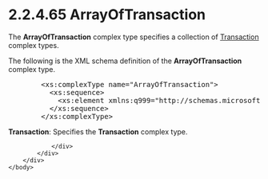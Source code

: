 <html dir="LTR" xmlns:mshelp="http://msdn.microsoft.com/mshelp" xmlns:ddue="http://ddue.schemas.microsoft.com/authoring/2003/5" xmlns:xlink="http://www.w3.org/1999/xlink" xmlns:tool="http://www.microsoft.com/tooltip">
    <head>
        <meta http-equiv="Content-Type" content="text/html; CHARSET=utf-8"></meta>
        <meta name="save" content="history"></meta>
        <title>2.2.4.65 ArrayOfTransaction</title>
        <xml>
            <mshelp:toctitle title="2.2.4.65 ArrayOfTransaction"></mshelp:toctitle>
            <mshelp:rltitle title="[MS-SSMDSWS-15]: ArrayOfTransaction"></mshelp:rltitle>
            <mshelp:keyword index="A" term="9bedb660-b5e6-4da5-a80e-3a945bffed79"></mshelp:keyword>
            <mshelp:attr name="DCSext.ContentType" value="open specification"></mshelp:attr>
            <mshelp:attr name="AssetID" value="9bedb660-b5e6-4da5-a80e-3a945bffed79"></mshelp:attr>
            <mshelp:attr name="TopicType" value="kbRef"></mshelp:attr>
            <mshelp:attr name="DCSext.Title" value="[MS-SSMDSWS-15]: ArrayOfTransaction" />
        </xml>
    </head>
    <body>
        <div id="header">
            <h1 class="heading">2.2.4.65 ArrayOfTransaction</h1>
        </div>
        <div id="mainSection">
            <div id="mainBody">
                <div id="allHistory" class="saveHistory"></div>
                <div id="sectionSection0" class="section" name="collapseableSection">
                    

<p>The <b>ArrayOfTransaction</b> complex type specifies a
collection of <a href="24f897bc-a102-427e-aa03-3e05d0b1e099.md">Transaction</a>
complex types.</p>

<p>The following is the XML schema definition of the <b>ArrayOfTransaction</b>
complex type.</p>

<dl>
<dd>
<div><pre>   &lt;xs:complexType name=&quot;ArrayOfTransaction&quot;&gt;
     &lt;xs:sequence&gt;
       &lt;xs:element xmlns:q999=&quot;http://schemas.microsoft.com/sqlserver/masterdataservices/2009/09&quot; minOccurs=&quot;0&quot; maxOccurs=&quot;unbounded&quot; name=&quot;Transaction&quot; nillable=&quot;true&quot; type=&quot;q999:Transaction&quot; xmlns:xs=&quot;http://www.w3.org/2001/XMLSchema&quot; /&gt;
     &lt;/xs:sequence&gt;
   &lt;/xs:complexType&gt;
</pre></div>
</dd></dl>

<p><b>Transaction</b>: Specifies the <b>Transaction</b>
complex type.</p>


                </div>
            </div>
        </div>
    </body>
</html>